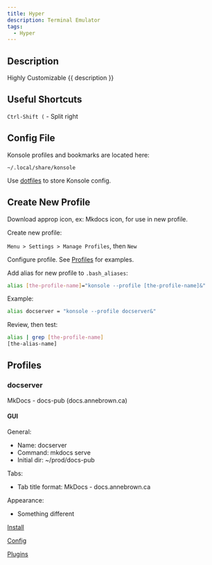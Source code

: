 ```yaml
---
title: Hyper
description: Terminal Emulator
tags:
  - Hyper
---
```


## Description

Highly Customizable {{ description }}

## Useful Shortcuts

`Ctrl-Shift (` - Split right

## Config File

Konsole profiles and bookmarks are located here:

```~/.local/share/konsole```

Use [dotfiles](../../../dev/projects/index.md) to store Konsole config.

## Create New Profile

Download approp icon, ex: Mkdocs icon, for use in new profile.

Create new profile:

`Menu > Settings > Manage Profiles`, then `New`

Configure profile.  See [Profiles](#profiles) for examples.

Add alias for new profile to `.bash_aliases`:

```bash
alias [the-profile-name]="konsole --profile [the-profile-name]&"
```

Example:

```bash
alias docserver = "konsole --profile docserver&"
```

Review, then test:

```bash
alias | grep [the-profile-name]
[the-alias-name]
```

## Profiles

### docserver 

MkDocs - docs-pub (docs.annebrown.ca)

#### GUI

General:

- Name: docserver
- Command: mkdocs serve
- Initial dir: ~/prod/docs-pub

Tabs:

- Tab title format: MkDocs - docs.annebrown.ca

Appearance: 

- Something different

<div class="outter-container">
    <div class="item-00 box1"><a href="install/"><p>Install</p></a></div>
    <div class="item-00 box1"><a href="config/"><p>Config</p></a></div>
    <div class="item-00 box1"><a href="plugins/"><p>Plugins</p></a></div>
</div>

